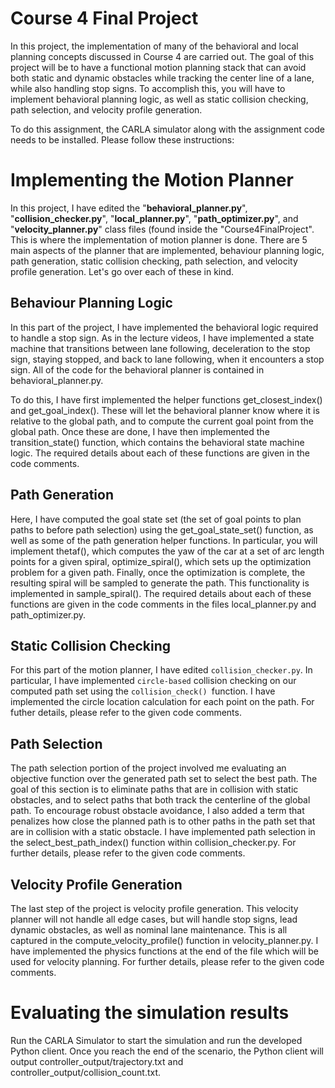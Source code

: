 # Course 4 Final Project

In this project, the implementation of many of the behavioral and local planning concepts discussed in Course 4 are carried out. The goal of this project will be to have a functional motion planning stack that can avoid both static and dynamic obstacles while tracking the center line of a lane, while also handling stop signs. To accomplish this, you will have to implement behavioral planning logic, as well as static collision checking, path selection, and velocity profile generation.

To do this assignment, the CARLA simulator along with the assignment code needs to be installed. Please follow these instructions:

# Implementing the Motion Planner

In this project, I have edited the "**behavioral_planner.py**", "**collision_checker.py**", "**local_planner.py**", "**path_optimizer.py**", and "**velocity_planner.py**" class files (found inside the "Course4FinalProject". This is where the implementation of motion planner is done. There are 5 main aspects of the planner that are implemented, behaviour planning logic, path generation, static collision checking, path selection, and velocity profile generation. Let's go over each of these in kind.

## Behaviour Planning Logic

In this part of the project, I have implemented the behavioral logic required to handle a stop sign. As in the lecture videos, I have implemented a state machine that transitions between lane following, deceleration to the stop sign, staying stopped, and back to lane following, when it encounters a stop sign. All of the code for the behavioral planner is contained in behavioral_planner.py.

To do this, I have first implemented the helper functions get_closest_index() and get_goal_index(). These will let the behavioral planner know where it is relative to the global path, and to compute the current goal point from the global path. Once these are done, I have then implemented the transition_state() function, which contains the behavioral state machine logic. The required details about each of these functions are given in the code comments.

## Path Generation

Here, I have computed the goal state set (the set of goal points to plan paths to before path selection) using the get_goal_state_set() function, as well as some of the path generation helper functions. In particular, you will implement thetaf(), which computes the yaw of the car at a set of arc length points for a given spiral, optimize_spiral(), which sets up the optimization problem for a given path. Finally, once the optimization is complete, the resulting spiral will be sampled to generate the path. This functionality is implemented in sample_spiral(). The required details about each of these functions are given in the code comments in the files local_planner.py and path_optimizer.py. 

## Static Collision Checking

For this part of the motion planner, I have edited `collision_checker.py`. In particular, I have implemented `circle-based` collision checking on our computed path set using the `collision_check() `function. I have implemented the circle location calculation for each point on the path. For futher details, please refer to the given code comments.

## Path Selection

The path selection portion of the project involved me evaluating an objective function over the generated path set to select the best path. The goal of this section is to eliminate paths that are in collision with static obstacles, and to select paths that both track the centerline of the global path. To encourage robust obstacle avoidance, I also added a term that penalizes how close the planned path is to other paths in the path set that are in collision with a static obstacle. I have implemented path selection in the select_best_path_index() function within collision_checker.py. For further details, please refer to the given code comments.

## Velocity Profile Generation

The last step of the project is velocity profile generation. This velocity planner will not handle all edge cases, but will handle stop signs, lead dynamic obstacles, as well as nominal lane maintenance. This is all captured in the compute_velocity_profile() function in velocity_planner.py. I have implemented the physics functions at the end of the file which will be used for velocity planning. For further details, please refer to the given code comments. 


# Evaluating the simulation results

Run the CARLA Simulator to start the simulation and run the developed Python client. Once you reach the end of the scenario, the Python client will output controller_output/trajectory.txt and controller_output/collision_count.txt.
